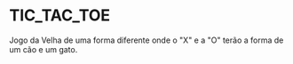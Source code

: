 # TIC_TAC_TOE
Jogo da Velha de uma forma diferente onde o "X" e a "O" terão a forma de um cão e um gato.
